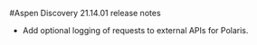 #Aspen Discovery 21.14.01 release notes
- Add optional logging of requests to external APIs for Polaris.  